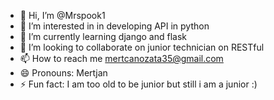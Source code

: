 - 👋 Hi, I’m @Mrspook1
- 👀 I’m interested in  in developing API in python
- 🌱 I’m currently learning django and flask
- 💞️ I’m looking to collaborate on junior technician on RESTful
- 📫 How to reach me mertcanozata35@gmail.com
- 😄 Pronouns: Mertjan
- ⚡ Fun fact: I am too old to be junior but still i am a junior :)

<!---
Mrspook1/Mrspook1 is a ✨ special ✨ repository because its `README.md` (this file) appears on your GitHub profile.
You can click the Preview link to take a look at your changes.
--->
